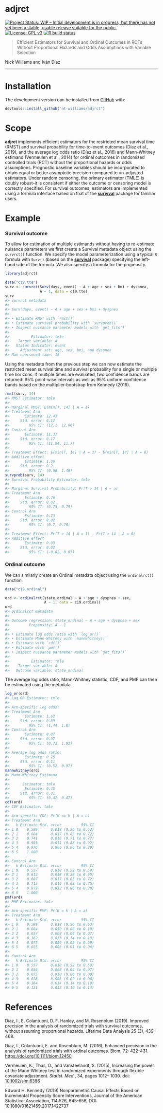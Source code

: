 
<!-- README.md is generated from README.Rmd. Please edit that file -->

# adjrct

<!-- badges: start -->

[![Project Status: WIP – Initial development is in progress, but there
has not yet been a stable, usable release suitable for the
public.](https://www.repostatus.org/badges/latest/wip.svg)](https://www.repostatus.org/#wip)
[![License: GPL
v3](https://img.shields.io/badge/License-GPLv3-blue.svg)](https://www.gnu.org/licenses/gpl-3.0)
[![R build
status](https://github.com/nt-williams/rctSurv/workflows/R-CMD-check/badge.svg)](https://github.com/nt-williams/rctSurv/actions)

<!-- badges: end -->

> Efficient Estimators for Survival and Ordinal Outcomes in RCTs Without
> Proportional Hazards and Odds Assumptions with Variable Selection

Nick Williams and Iván Díaz

------------------------------------------------------------------------

# Installation

The development version can be installed from
[GitHub](https://github.com) with:

``` r
devtools::install_github("nt-williams/adjrct")
```

# Scope

**adjrct** implements efficient estimators for the restricted mean
survival time (RMST) and survival probability for time-to-event outcomes
(Díaz et al., 2019), and the average log odds ratio (Díaz et al., 2016)
and Mann-Whitney estimand (Vermeulen et al., 2014) for ordinal outcomes
in randomized controlled trials (RCT) without the proportional hazards
or odds assumptions. Prognostic baseline variables should be
incorporated to obtain equal or better asymptotic precision compared to
un-adjusted estimators. Under random censoring, the primary estimator
(TMLE) is doubly robust–it is consistent if either the outcome or
censoring model is correctly specified. For survival outcomes,
estimators are implemented using a formula interface based on that of
the [**survival**](https://CRAN.R-project.org/package=survival) package
for familiar users.

# Example

### Survival outcome

To allow for estimation of multiple estimands without having to
re-estimate nuisance parameters we first create a Survival metadata
object using the `survrct()` function. We specify the model
parameterization using a typical `R` formula with `Surv()` (based on the
[**survival**](https://CRAN.R-project.org/package=survival) package)
specifying the left-hand side of the formula. We also specify a formula
for the propensity.

``` r
library(adjrct)

data("c19.tte")
surv <- survrct(Surv(days, event) ~ A + age + sex + bmi + dyspnea, 
                A ~ 1, data = c19.tte)
surv
#> survrct metadata
#> 
#> Surv(days, event) ~ A + age + sex + bmi + dyspnea
#> 
#> • Estimate RMST with `rmst()`
#> • Estimate survival probability with `survprob()`
#> • Inspect nuisance parameter models with `get_fits()`
#> 
#>          Estimator: tmle
#>    Target variable: A
#>   Status Indicator: event
#>     Adjustment set: age, sex, bmi, and dyspnea
#> Max coarsened time: 15
```

Using the metadata from the previous step we can now estimate the
restricted mean survival time and survival probability for a single or
multiple time horizons. If multiple times are evaluated, two confidence
bands are returned: 95% point-wise intervals as well as 95% uniform
confidence bands based on the multiplier-bootstrap from Kennedy (2019).

``` r
rmst(surv, 14)
#> RMST Estimator: tmle
#> 
#> Marginal RMST: E(min[T, 14] | A = a)
#> Treatment Arm
#>       Estimate: 12.43
#>     Std. error: 0.12
#>         95% CI: (12.2, 12.66)
#> Control Arm
#>       Estimate: 11.37
#>     Std. error: 0.17
#>         95% CI: (11.04, 11.7)
#> 
#> Treatment Effect: E(min[T, 14] | A = 1) - E(min[T, 14] | A = 0)
#> Additive effect
#>       Estimate: 1.06
#>     Std. error: 0.2
#>         95% CI: (0.66, 1.46)
survprob(surv, 14)
#> Survival Probability Estimator: tmle
#> 
#> Marginal Survival Probability: Pr(T > 14 | A = a)
#> Treatment Arm
#>       Estimate: 0.76
#>     Std. error: 0.02
#>         95% CI: (0.73, 0.79)
#> Control Arm
#>       Estimate: 0.73
#>     Std. error: 0.02
#>         95% CI: (0.7, 0.76)
#> 
#> Treatment Effect: Pr(T > 14 | A = 1) - Pr(T > 14 | A = 0)
#> Additive effect
#>       Estimate: 0.03
#>     Std. error: 0.02
#>         95% CI: (-0.02, 0.07)
```

### Ordinal outcome

We can similarly create an Ordinal metadata object using the
`ordinalrct()` function.

``` r
data("c19.ordinal")

ord <- ordinalrct(state_ordinal ~ A + age + dyspnea + sex, 
                  A ~ 1, data = c19.ordinal)
ord
#> ordinalrct metadata
#> 
#> Outcome regression: state_ordinal ~ A + age + dyspnea + sex
#>         Propensity: A ~ 1
#> 
#> • Estimate log odds ratio with `log_or()`
#> • Estimate Mann-Whitney with `mannwhitney()`
#> • Estimate with `cdf()`
#> • Estimate with `pmf()`
#> • Inspect nuisance parameter models with `get_fits()`
#> 
#>          Estimator: tmle
#>    Target variable: A
#>   Outcome variable: state_ordinal
```

The average log odds ratio, Mann-Whitney statistic, CDF, and PMF can
then be estimated using the metadata.

``` r
log_or(ord)
#> Log OR Estimator: tmle
#> 
#> Arm-specific log odds:
#> Treatment Arm
#>       Estimate: 1.62
#>     Std. error: 0.09
#>         95% CI: (1.44, 1.8)
#> Control Arm
#>       Estimate: 0.87
#>     Std. error: 0.07
#>         95% CI: (0.73, 1.02)
#> 
#> Average log odds ratio:
#>       Estimate: 0.75
#>     Std. error: 0.11
#>         95% CI: (0.52, 0.97)
mannwhitney(ord)
#> Mann-Whitney Estimand
#> 
#>      Estimator: tmle
#>       Estimate: 0.45
#>     Std. error: 0.01
#>         95% CI: (0.42, 0.47)
cdf(ord)
#> CDF Estimator: tmle
#> 
#> Arm-specific CDF: Pr(K <= k | A = a)
#> Treatment Arm
#>   k Estimate Std. error         95% CI
#> 1 0    0.599      0.018 (0.56 to 0.63)
#> 2 1    0.684      0.017 (0.65 to 0.72)
#> 3 2    0.741      0.016 (0.71 to 0.77)
#> 4 3    0.903      0.011 (0.88 to 0.92)
#> 5 4    0.975      0.006 (0.96 to 0.99)
#> 6 5    1.000          -              -
#> 
#> Control Arm
#>   k Estimate Std. error         95% CI
#> 1 0    0.557      0.018 (0.52 to 0.59)
#> 2 1    0.613      0.018 (0.58 to 0.65)
#> 3 2    0.687      0.017 (0.65 to 0.72)
#> 4 3    0.715      0.016 (0.68 to 0.75)
#> 5 4    0.879      0.012 (0.86 to 0.90)
#> 6 5    1.000          -              -
pmf(ord)
#> PMF Estimator: tmle
#> 
#> Arm-specific PMF: Pr(K = k | A = a)
#> Treatment Arm
#>   k Estimate Std. error         95% CI
#> 1 0    0.599      0.018 (0.56 to 0.63)
#> 2 1    0.084      0.010 (0.06 to 0.10)
#> 3 2    0.057      0.009 (0.04 to 0.07)
#> 4 3    0.162      0.013 (0.14 to 0.19)
#> 5 4    0.072      0.009 (0.05 to 0.09)
#> 6 5    0.025      0.006 (0.01 to 0.04)
#> 
#> Control Arm
#>   k Estimate Std. error         95% CI
#> 1 0    0.557      0.018 (0.52 to 0.59)
#> 2 1    0.056      0.008 (0.04 to 0.07)
#> 3 2    0.075      0.010 (0.06 to 0.09)
#> 4 3    0.028      0.006 (0.02 to 0.04)
#> 5 4    0.164      0.014 (0.14 to 0.19)
#> 6 5    0.121      0.012 (0.10 to 0.14)
```

# References

Díaz, I., E. Colantuoni, D. F. Hanley, and M. Rosenblum (2019). Improved
precision in the analysis of randomized trials with survival outcomes,
without assuming proportional hazards. Lifetime Data Analysis 25 (3),
439–468.

Díaz, I., Colantuoni, E. and Rosenblum, M. (2016), Enhanced precision in
the analysis of randomized trials with ordinal outcomes. Biom, 72:
422-431. <https://doi.org/10.1111/biom.12450>

Vermeulen, K., Thas, O., and Vansteelandt, S. (2015), Increasing the
power of the Mann‐Whitney test in randomized experiments through
flexible covariate adjustment. *Statist. Med.*, 34, pages 1012– 1030.
doi:
[10.1002/sim.6386](https://doi.org/10.1002/sim.6386 "Link to external resource: 10.1002/sim.6386")

Edward H. Kennedy (2019) Nonparametric Causal Effects Based on
Incremental Propensity Score Interventions, Journal of the American
Statistical Association, 114:526, 645-656, DOI:
10.1080/01621459.2017.1422737

